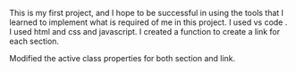 This is my first project, and I hope to be successful in using the tools that I learned to implement what is required of me in this project.
I used vs code .
I used html and css and javascript.
I created a function to create a link for each section.

Modified the active class properties for both section and link.
 
